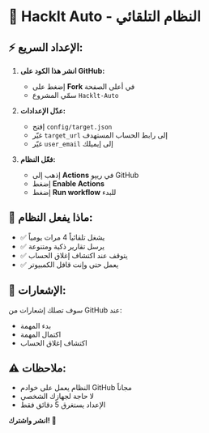 # 🚀 Hacklt Auto - النظام التلقائي

## ⚡ الإعداد السريع:

1. **انشر هذا الكود على GitHub:**
   - إضغط على **Fork** في أعلى الصفحة
   - سمّي المشروع `Hacklt-Auto`

2. **عدّل الإعدادات:**
   - إفتح `config/target.json`
   - غيّر `target_url` إلى رابط الحساب المستهدف
   - غيّر `user_email` إلى إيميلك

3. **فعّل النظام:**
   - إذهب إلى **Actions** في ريپو GitHub
   - إضغط **Enable Actions**
   - إضغط **Run workflow** للبدء

## 🎯 ماذا يفعل النظام:

- ✅ يشغل تلقائياً 4 مرات يومياً
- ✅ يرسل تقارير ذكية ومتنوعة
- ✅ يتوقف عند اكتشاف إغلاق الحساب
- ✅ يعمل حتى وإنت قافل الكمبيوتر

## 📧 الإشعارات:

سوف تصلك إشعارات من GitHub عند:
- بدء المهمة
- اكتمال المهمة
- اكتشاف إغلاق الحساب

## ⚠️ ملاحظات:

- النظام يعمل على خوادم GitHub مجاناً
- لا حاجة لجهازك الشخصي
- الإعداد يستغرق 5 دقائق فقط

**انشر واشترك! 🚀**
